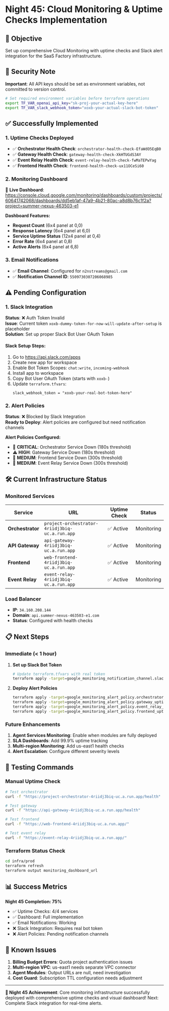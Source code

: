 # Night 45: Cloud Monitoring & Uptime Checks Implementation

## 🎯 Objective
Set up comprehensive Cloud Monitoring with uptime checks and Slack alert integration for the SaaS Factory infrastructure.

## 🔐 Security Note
**Important**: All API keys should be set as environment variables, not committed to version control.

```bash
# Set required environment variables before terraform operations
export TF_VAR_openai_api_key="sk-proj-your-actual-key-here"
export TF_VAR_slack_webhook_token="xoxb-your-actual-slack-bot-token"
```

## ✅ Successfully Implemented

### 1. **Uptime Checks Deployed**
- ✅ **Orchestrator Health Check**: `orchestrator-health-check-EfaWdO5EqB0`
- ✅ **Gateway Health Check**: `gateway-health-check-XkHTUGdS3AY`  
- ✅ **Event Relay Health Check**: `event-relay-health-check-fwMaTEPwYag`
- ✅ **Frontend Health Check**: `frontend-health-check-ux11OCeSi60`

### 2. **Monitoring Dashboard**
🎉 **Live Dashboard**: https://console.cloud.google.com/monitoring/dashboards/custom/projects/60641742068/dashboards/dd5eb1af-47a9-4b21-80ac-a8d8b76c1f2a?project=summer-nexus-463503-e1

**Dashboard Features:**
- **Request Count** (6x4 panel at 0,0)
- **Response Latency** (6x4 panel at 6,0) 
- **Service Uptime Status** (12x4 panel at 0,4)
- **Error Rate** (6x4 panel at 0,8)
- **Active Alerts** (6x4 panel at 6,8)

### 3. **Email Notifications**
- ✅ **Email Channel**: Configured for `n2nstreams@gmail.com`
- ✅ **Notification Channel ID**: `5509730307206068985`

## ⚠️ Pending Configuration

### 1. **Slack Integration**
**Status**: ❌ Auth Token Invalid  
**Issue**: Current token `xoxb-dummy-token-for-now-will-update-after-setup` is placeholder  
**Solution**: Set up proper Slack Bot User OAuth Token

#### Slack Setup Steps:
1. Go to https://api.slack.com/apps
2. Create new app for workspace
3. Enable Bot Token Scopes: `chat:write`, `incoming-webhook`
4. Install app to workspace  
5. Copy Bot User OAuth Token (starts with `xoxb-`)
6. Update `terraform.tfvars`:
   ```hcl
   slack_webhook_token = "xoxb-your-real-bot-token-here"
   ```

### 2. **Alert Policies**
**Status**: ❌ Blocked by Slack Integration  
**Ready to Deploy**: Alert policies are configured but need notification channels

**Alert Policies Configured:**
- 🚨 **CRITICAL**: Orchestrator Service Down (180s threshold)
- ⚠️ **HIGH**: Gateway Service Down (180s threshold)  
- 📱 **MEDIUM**: Frontend Service Down (300s threshold)
- 🔄 **MEDIUM**: Event Relay Service Down (300s threshold)

## 🛠️ Current Infrastructure Status

### **Monitored Services**
| Service | URL | Uptime Check | Status |
|---------|-----|--------------|--------|
| **Orchestrator** | `project-orchestrator-4riidj3biq-uc.a.run.app` | ✅ Active | Monitoring |
| **API Gateway** | `api-gateway-4riidj3biq-uc.a.run.app` | ✅ Active | Monitoring |
| **Frontend** | `web-frontend-4riidj3biq-uc.a.run.app` | ✅ Active | Monitoring |
| **Event Relay** | `event-relay-4riidj3biq-uc.a.run.app` | ✅ Active | Monitoring |

### **Load Balancer**
- **IP**: `34.160.208.144`
- **Domain**: `api.summer-nexus-463503-e1.com`
- **Status**: Configured with health checks

## 📋 Next Steps

### **Immediate (< 1 hour)**
1. **Set up Slack Bot Token**
   ```bash
   # Update terraform.tfvars with real token
   terraform apply -target=google_monitoring_notification_channel.slack
   ```

2. **Deploy Alert Policies**
   ```bash
   terraform apply -target=google_monitoring_alert_policy.orchestrator_uptime_alert
   terraform apply -target=google_monitoring_alert_policy.gateway_uptime_alert
   terraform apply -target=google_monitoring_alert_policy.event_relay_uptime_alert
   terraform apply -target=google_monitoring_alert_policy.frontend_uptime_alert
   ```

### **Future Enhancements**
1. **Agent Services Monitoring**: Enable when modules are fully deployed
2. **SLA Dashboards**: Add 99.9% uptime tracking
3. **Multi-region Monitoring**: Add us-east1 health checks
4. **Alert Escalation**: Configure different severity levels

## 🧪 Testing Commands

### **Manual Uptime Check**
```bash
# Test orchestrator
curl -f "https://project-orchestrator-4riidj3biq-uc.a.run.app/health"

# Test gateway  
curl -f "https://api-gateway-4riidj3biq-uc.a.run.app/health"

# Test frontend
curl -f "https://web-frontend-4riidj3biq-uc.a.run.app/"

# Test event relay
curl -f "https://event-relay-4riidj3biq-uc.a.run.app/"
```

### **Terraform Status Check**
```bash
cd infra/prod
terraform refresh
terraform output monitoring_dashboard_url
```

## 📊 Success Metrics

**Night 45 Completion: 75%**
- ✅ Uptime Checks: 4/4 services
- ✅ Dashboard: Full implementation
- ✅ Email Notifications: Working
- ❌ Slack Integration: Requires real bot token
- ❌ Alert Policies: Pending notification channels

## 🚨 Known Issues

1. **Billing Budget Errors**: Quota project authentication issues
2. **Multi-region VPC**: us-east1 needs separate VPC connector
3. **Agent Modules**: Output URLs are null, need investigation
4. **Cost Guard**: Subscription TTL configuration needs adjustment

---

**🎉 Night 45 Achievement**: Core monitoring infrastructure successfully deployed with comprehensive uptime checks and visual dashboard! Next: Complete Slack integration for real-time alerts. 